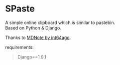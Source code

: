 # SPaste

A simple online clipboard which is similar to pastebin.  
Based on Python & Django.

Thanks to [MDNote by int64ago](https://github.com/int64ago/mdnote).

requirements:
> Django==1.9.1
